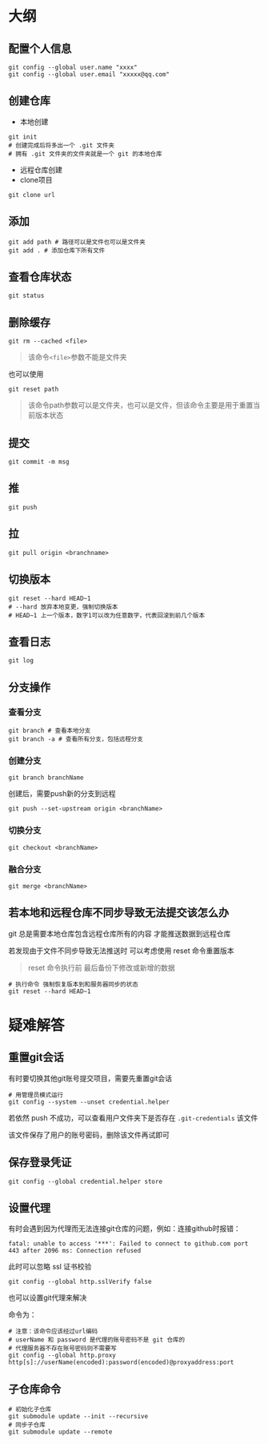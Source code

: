 # 大纲

## 配置个人信息

```shell script
git config --global user.name "xxxx"
git config --global user.email "xxxxx@qq.com"
```

## 创建仓库

- 本地创建

```shell script
git init
# 创建完成后将多出一个 .git 文件夹
# 拥有 .git 文件夹的文件夹就是一个 git 的本地仓库
```

- 远程仓库创建
- clone项目

```shell script
git clone url
```

## 添加

```shell script
git add path # 路径可以是文件也可以是文件夹
git add . # 添加仓库下所有文件
```

## 查看仓库状态

```shell script
git status
```

## 删除缓存

```shell script
git rm --cached <file>
```

> 该命令```<file>```参数不能是文件夹

也可以使用

```shell script
git reset path
```

> 该命令path参数可以是文件夹，也可以是文件，但该命令主要是用于重置当前版本状态

## 提交

```shell script
git commit -m msg
```

## 推

```shell script
git push
```

## 拉

```shell script
git pull origin <branchname>
```

## 切换版本

```shell script
git reset --hard HEAD~1
# --hard 放弃本地变更，强制切换版本
# HEAD~1 上一个版本，数字1可以改为任意数字，代表回滚到前几个版本
```

## 查看日志

```shell
git log
```

## 分支操作

### 查看分支

```shell script
git branch # 查看本地分支
git branch -a # 查看所有分支，包括远程分支
```

### 创建分支

```shell script
git branch branchName
```

创建后，需要push新的分支到远程

```shell script
git push --set-upstream origin <branchName>
```

### 切换分支

```shell script
git checkout <branchName>
```

### 融合分支

```shell script
git merge <branchName>
```

## 若本地和远程仓库不同步导致无法提交该怎么办

git 总是需要本地仓库包含远程仓库所有的内容 才能推送数据到远程仓库

若发现由于文件不同步导致无法推送时 可以考虑使用 reset 命令重置版本

> reset 命令执行前 最后备份下修改或新增的数据

```shell
# 执行命令 强制恢复版本到和服务器同步的状态
git reset --hard HEAD~1
```

# 疑难解答

## 重置git会话

有时要切换其他git账号提交项目，需要先重置git会话

```shell script
# 用管理员模式运行
git config --system --unset credential.helper
```

若依然 push 不成功，可以查看用户文件夹下是否存在 `.git-credentials` 该文件

该文件保存了用户的账号密码，删除该文件再试即可

## 保存登录凭证

```shell script
git config --global credential.helper store
```

## 设置代理

有时会遇到因为代理而无法连接git仓库的问题，例如：连接github时报错：

```shell script
fatal: unable to access '***': Failed to connect to github.com port 443 after 2096 ms: Connection refused
```

此时可以忽略 ssl 证书校验

```shell
git config --global http.sslVerify false
```

也可以设置git代理来解决

命令为：

```shell script
# 注意：该命令应该经过url编码
# userName 和 password 是代理的账号密码不是 git 仓库的
# 代理服务器不存在账号密码则不需要写
git config --global http.proxy http[s]://userName(encoded):password(encoded)@proxyaddress:port
```

## 子仓库命令

```shell
# 初始化子仓库
git submodule update --init --recursive
# 同步子仓库
git submodule update --remote
```